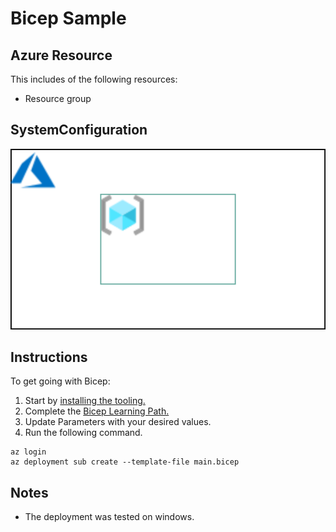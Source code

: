 # Bicep Sample
## Azure Resource
This includes of the following resources:
- Resource group

## SystemConfiguration
![SystemConfiguration](/img/SystemConfiguration.svg)

## Instructions
To get going with Bicep:
1. Start by [installing the tooling.](https://learn.microsoft.com/ja-jp/azure/azure-resource-manager/bicep/install)
2. Complete the [Bicep Learning Path.](https://learn.microsoft.com/ja-jp/training/paths/fundamentals-bicep/)
3. Update Parameters with your desired values.
4. Run the following command.

```cmd:Azure CLI
az login
az deployment sub create --template-file main.bicep
```

## Notes
- The deployment was tested on windows.
